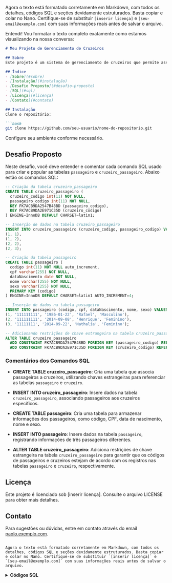 

Agora o texto está formatado corretamente em Markdown, com todos os detalhes, códigos SQL e seções devidamente estruturados. Basta copiar e colar no Nano. Certifique-se de substituir `[inserir licença]` e `[seu-email@exemplo.com]` com suas informações reais antes de salvar o arquivo.


Entendi! Vou formatar o texto completo exatamente como estamos visualizando na nossa conversa:

```markdown
# Meu Projeto de Gerenciamento de Cruzeiros

## Sobre
Este projeto é um sistema de gerenciamento de cruzeiros que permite associar passageiros a cruzeiros específicos. Utiliza MySQL como banco de dados e oferece funcionalidades para registrar passageiros e atribuí-los aos cruzeiros.

## Índice
- [Sobre](#sobre)
- [Instalação](#instalação)
- [Desafio Proposto](#desafio-proposto)
- [SQL](#sql)
- [Licença](#licença)
- [Contato](#contato)

## Instalação
Clone o repositório:

```bash
git clone https://github.com/seu-usuario/nome-do-repositorio.git
```

Configure seu ambiente conforme necessário.

## Desafio Proposto
Neste desafio, você deve entender e comentar cada comando SQL usado para criar e popular as tabelas `passageiro` e `cruzeiro_passageiro`. Abaixo estão os comandos SQL:

```sql
-- Criação da tabela cruzeiro_passageiro
CREATE TABLE cruzeiro_passageiro (
  cruzeiro_codigo int(11) NOT NULL,
  passageiro_codigo int(11) NOT NULL,
  KEY FK7ACB9DA2547B48BD (passageiro_codigo),
  KEY FK7ACB9DA2E971C35D (cruzeiro_codigo)
) ENGINE=InnoDB DEFAULT CHARSET=latin1;

-- Inserção de dados na tabela cruzeiro_passageiro
INSERT INTO cruzeiro_passageiro (cruzeiro_codigo, passageiro_codigo) VALUES 
(1, 1),
(1, 2),
(2, 2),
(2, 3);

-- Criação da tabela passageiro
CREATE TABLE passageiro (
  codigo int(11) NOT NULL auto_increment,
  cpf varchar(255) NOT NULL,
  dataNascimento date NOT NULL,
  nome varchar(255) NOT NULL,
  sexo varchar(255) NOT NULL,
  PRIMARY KEY (codigo)
) ENGINE=InnoDB DEFAULT CHARSET=latin1 AUTO_INCREMENT=4;

-- Inserção de dados na tabela passageiro
INSERT INTO passageiro (codigo, cpf, dataNascimento, nome, sexo) VALUES 
(1, '111111111', '1986-01-22', 'Rafael', 'Masculino'),
(2, '111111111', '2014-09-08', 'Henrique', 'Feminino'),
(3, '11111111', '2014-09-22', 'Nathalia', 'Feminino');

-- Adicionando restrições de chave estrangeira na tabela cruzeiro_passageiro
ALTER TABLE cruzeiro_passageiro
  ADD CONSTRAINT FK7ACB9DA2547B48BD FOREIGN KEY (passageiro_codigo) REFERENCES passageiro (codigo),
  ADD CONSTRAINT FK7ACB9DA2E971C35D FOREIGN KEY (cruzeiro_codigo) REFERENCES cruzeiro (codigo);
```

### Comentários dos Comandos SQL

- **CREATE TABLE cruzeiro_passageiro**: Cria uma tabela que associa passageiros a cruzeiros, utilizando chaves estrangeiras para referenciar as tabelas `passageiro` e `cruzeiro`.

- **INSERT INTO cruzeiro_passageiro**: Insere dados na tabela `cruzeiro_passageiro`, associando passageiros aos cruzeiros específicos.

- **CREATE TABLE passageiro**: Cria uma tabela para armazenar informações dos passageiros, como código, CPF, data de nascimento, nome e sexo.

- **INSERT INTO passageiro**: Insere dados na tabela `passageiro`, registrando informações de três passageiros diferentes.

- **ALTER TABLE cruzeiro_passageiro**: Adiciona restrições de chave estrangeira na tabela `cruzeiro_passageiro` para garantir que os códigos de passageiros e cruzeiros estejam de acordo com os registros nas tabelas `passageiro` e `cruzeiro`, respectivamente.

## Licença
Este projeto é licenciado sob [inserir licença]. Consulte o arquivo LICENSE para obter mais detalhes.

## Contato
Para sugestões ou dúvidas, entre em contato através do email [paolo.exemplo.com](mailto:paolo@exemplo.com).
```

Agora o texto está formatado corretamente em Markdown, com todos os detalhes, códigos SQL e seções devidamente estruturados. Basta copiar e colar no Nano. Certifique-se de substituir `[inserir licença]` e `[seu-email@exemplo.com]` com suas informações reais antes de salvar o arquivo.

```
<details>
  <summary><strong>Códigos SQL</strong></summary>
tome isso


<details>
  <summary><strong>Códigos SQL</strong></summary>
sql
Copiar código
-- Criação da tabela cruzeiro_passageiro
CREATE TABLE cruzeiro_passageiro (
  cruzeiro_codigo int(11) NOT NULL,
  passageiro_codigo int(11) NOT NULL,
  KEY FK7ACB9DA2547B48BD (passageiro_codigo),
  KEY FK7ACB9DA2E971C35D (cruzeiro_codigo)
) ENGINE=InnoDB DEFAULT CHARSET=latin1;

-- Inserção de dados na tabela cruzeiro_passageiro
INSERT INTO cruzeiro_passageiro (cruzeiro_codigo, passageiro_codigo) VALUES 
(1, 1),
(1, 2),
(2, 2),
(2, 3);

-- Criação da tabela passageiro
CREATE TABLE passageiro (
  codigo int(11) NOT NULL auto_increment,
  cpf varchar(255) NOT NULL,
  dataNascimento date NOT NULL,
  nome varchar(255) NOT NULL,
  sexo varchar(255) NOT NULL,
  PRIMARY KEY (codigo)
) ENGINE=InnoDB DEFAULT CHARSET=latin1 AUTO_INCREMENT=4;

-- Inserção de dados na tabela passageiro
INSERT INTO passageiro (codigo, cpf, dataNascimento, nome, sexo) VALUES 
(1, '111111111', '1986-01-22', 'Rafael', 'Masculino'),
(2, '111111111', '2014-09-08', 'Henrique', 'Feminino'),
(3, '11111111', '2014-09-22', 'Nathalia', 'Feminino');

-- Adicionando restrições de chave estrangeira na tabela cruzeiro_passageiro
ALTER TABLE cruzeiro_passageiro
  ADD CONSTRAINT FK7ACB9DA2547B48BD FOREIGN KEY (passageiro_codigo) REFERENCES passageiro (codigo),
  ADD CONSTRAINT FK7ACB9DA2E971C35D FOREIGN KEY (cruzeiro_codigo) REFERENCES cruzeiro (codigo);
</details>
